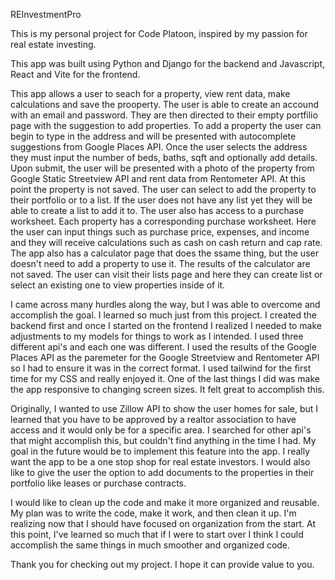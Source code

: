 REInvestmentPro


This is my personal project for Code Platoon, inspired by my passion for real estate investing. 

This app was built using Python and Django for the backend and Javascript, React and Vite for the frontend.

This app allows a user to seach for a property, view rent data, make calculations and save the prooperty. The user is able to create an accound with an email and password. They are then directed to their empty portfilio page with the suggestion to add properties. To add a property the user can begin to type in the address and will be presented with autocomplete suggestions from Google Places API. Once the user selects the address they must input the number of beds, baths, sqft and optionally add details. Upon submit, the user will be presented with a photo of the property from Google Static Streetview API and rent data from Rentometer API. At this point the property is not saved. The user can select to add the property to their portfolio or to a list. If the user does not have any list yet they will be able to create a list to add it to. The user also has access to a purchase worksheet. Each property has a corresponding purchase worksheet. Here the user can input things such as purchase price, expenses, and income and they will receive calculations such as cash on cash return and cap rate. The app also has a calculator page that does the ssame thing, but the user doesn't need to add a property to use it. The results of the calculator are not saved. The user can visit their lists page and here they can create list or select an existing one to view properties inside of it. 

I came across many hurdles along the way, but I was able to overcome and accomplish the goal. I learned so much just from this project. I created the backend first and once I started on the frontend I realized I needed to make adjustments to my models for things to work as I intended. I used three different api's and each one was different. I used the results of the Google Places API as the paremeter for the Google Streetview and Rentometer API so I had to ensure it was in the correct format. I used tailwind for the first time for my CSS and really enjoyed it. One of the last things I did was make the app responsive to changing screen sizes. It felt great to accomplish this. 

Originally, I wanted to use Zillow API to show the user homes for sale, but I learned that you have to be approved by a realtor association to have access and it would only be for a specific area. I searched for other api's that might accomplish this, but couldn't find anything in the time I had. My goal in the future would be to implement this feature into the app. I really want the app to be a one stop shop for real estate investors. I would also like to give the user the option to add documents to the properties in their portfolio like leases or purchase contracts.

I would like to clean up the code and make it more organized and reusable. My plan was to write the code, make it work, and then clean it up. I'm realizing now that I should have focused on organization from the start. At this point, I've learned so much that if I were to start over I think I could accomplish the same things in much smoother and organized code. 

Thank you for checking out my project. I hope it can provide value to you. 
